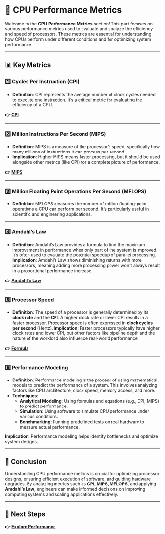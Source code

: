 # 🧠 CPU Performance Metrics

Welcome to the **CPU Performance Metrics** section! This part focuses on various performance metrics used to evaluate and analyze the efficiency and speed of processors. These metrics are essential for understanding how CPUs perform under different conditions and for optimizing system performance.

---

## 📊 Key Metrics

### 1️⃣ **Cycles Per Instruction (CPI)**
- **Definition**: CPI represents the average number of clock cycles needed to execute one instruction. It’s a critical metric for evaluating the efficiency of a CPU.

**👉 [CPI ](https://www.devzery.com/post/understanding-cycles-per-instruction-cpi-a-comprehensive-guide)**

---

### 2️⃣ **Million Instructions Per Second (MIPS)**
- **Definition**: MIPS is a measure of the processor’s speed, specifically how many millions of instructions it can process per second.
- **Implication**: Higher MIPS means faster processing, but it should be used alongside other metrics (like CPI) for a complete picture of performance.

**👉 [MIPS ](https://www.techtarget.com/searchitoperations/definition/MIPS-million-instructions-per-second#:~:text=Million%20instructions%20per%20second%20(MIPS)%20is%20a%20measure%20of%20a,can%20process%20in%201%20second.)**

---

### 3️⃣ **Million Floating Point Operations Per Second (MFLOPS)**
- **Definition**: MFLOPS measures the number of million floating-point operations a CPU can perform per second. It’s particularly useful in scientific and engineering applications.

---

### 4️⃣ **Amdahl’s Law**
- **Definition**: Amdahl’s Law provides a formula to find the maximum improvement in performance when only part of the system is improved. It’s often used to evaluate the potential speedup of parallel processing.
**Implication**: Amdahl’s Law shows diminishing returns with more processors, meaning adding more processing power won't always result in a proportional performance increase.

**👉 [Amdahl`s Law ](https://www.splunk.com/en_us/blog/learn/amdahls-law.html)**

---

### 5️⃣ **Processor Speed**
- **Definition**: The speed of a processor is generally determined by its **clock rate** and the **CPI**. A higher clock rate or lower CPI results in a faster processor. Processor speed is often expressed in **clock cycles per second** (Hertz).
**Implication**: Faster processors typically have higher clock rates and lower CPI, but other factors like pipeline depth and the nature of the workload also influence real-world performance.

**👉 [Formula ](https://blog.jyotiprakash.org/the-cpu-performance-equation)**

---

### 6️⃣ **Performance Modeling**
- **Definition**: Performance modeling is the process of using mathematical models to predict the performance of a system. This involves analyzing factors like CPU architecture, clock speed, memory access, and more.
- **Techniques**:
  - **Analytical Modeling**: Using formulas and equations (e.g., CPI, MIPS) to predict performance.
  - **Simulation**: Using software to simulate CPU performance under various conditions.
  - **Benchmarking**: Running predefined tests on real hardware to measure actual performance.

**Implication**: Performance modeling helps identify bottlenecks and optimize system designs.

---


## 🔄 Conclusion

Understanding CPU performance metrics is crucial for optimizing processor designs, ensuring efficient execution of software, and guiding hardware upgrades. By analyzing metrics such as **CPI, MIPS, MFLOPS**, and applying **Amdahl’s Law**, engineers can make informed decisions on improving computing systems and scaling applications effectively.

---

## 🔹 Next Steps

**👉 [Explore Performance ](./Performance)**
